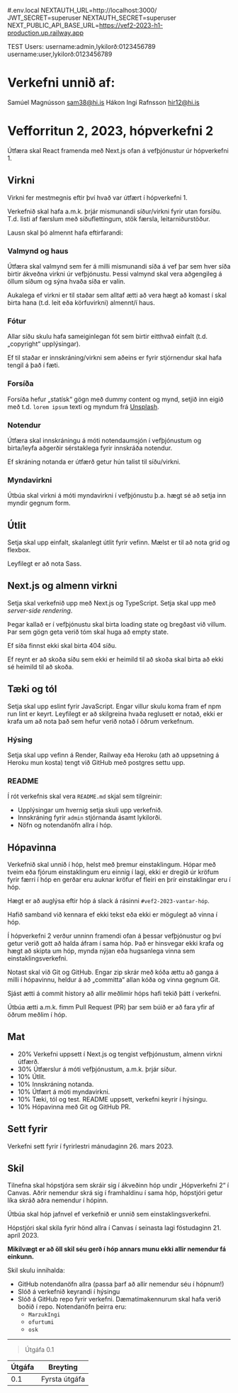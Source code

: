 #.env.local
NEXTAUTH_URL=http://localhost:3000/
JWT_SECRET=superuser
NEXTAUTH_SECRET=superuser
NEXT_PUBLIC_API_BASE_URL=https://vef2-2023-h1-production.up.railway.app

TEST Users:
username:admin,lykilorð:0123456789
username:user,lykilorð:0123456789

# Verkefni unnið af:
Samúel Magnússon sam38@hi.is
Hákon Ingi Rafnsson hir12@hi.is
# Vefforritun 2, 2023, hópverkefni 2

Útfæra skal React framenda með Next.js ofan á vefþjónustur úr hópverkefni 1.

## Virkni

Virkni fer mestmegnis eftir því hvað var útfært í hópverkefni 1.

Verkefnið skal hafa a.m.k. þrjár mismunandi síður/virkni fyrir utan forsíðu. T.d. listi af færslum með síðuflettingum, stök færsla, leitarniðurstöður.

Lausn skal þó almennt hafa eftirfarandi:

### Valmynd og haus

Útfæra skal valmynd sem fer á milli mismunandi síða á vef þar sem hver síða birtir ákveðna virkni úr vefþjónustu. Þessi valmynd skal vera aðgengileg á öllum síðum og sýna hvaða síða er valin.

Aukalega ef virkni er til staðar sem alltaf ætti að vera hægt að komast í skal birta hana (t.d. leit eða körfuvirkni) almennt/í haus.

### Fótur

Allar síðu skulu hafa sameiginlegan fót sem birtir eitthvað einfalt (t.d. „copyright“ upplýsingar).

Ef til staðar er innskráning/virkni sem aðeins er fyrir stjórnendur skal hafa tengil á það í fæti.

### Forsíða

Forsíða hefur „statísk“ gögn með dummy content og mynd, setjið inn eigið með t.d. `lorem ipsum` texti og myndum frá [Unsplash](unsplash.com/).

### Notendur

Útfæra skal innskráningu á móti notendaumsjón í vefþjónustum og birta/leyfa aðgerðir sérstaklega fyrir innskráða notendur.

Ef skráning notanda er útfærð getur hún talist til síðu/virkni.

### Myndavirkni

Útbúa skal virkni á móti myndavirkni í vefþjónustu þ.a. hægt sé að setja inn myndir gegnum form.

## Útlit

Setja skal upp einfalt, skalanlegt útlit fyrir vefinn. Mælst er til að nota grid og flexbox.

Leyfilegt er að nota Sass.

## Next.js og almenn virkni

Setja skal verkefnið upp með Next.js og TypeScript. Setja skal upp með _server-side rendering_.

Þegar kallað er í vefþjónustu skal birta loading state og bregðast við villum. Þar sem gögn geta verið tóm skal huga að empty state.

Ef síða finnst ekki skal birta 404 síðu.

Ef reynt er að skoða síðu sem ekki er heimild til að skoða skal birta að ekki sé heimild til að skoða.

## Tæki og tól

Setja skal upp eslint fyrir JavaScript. Engar villur skulu koma fram ef npm run lint er keyrt. Leyfilegt er að skilgreina hvaða reglusett er notað, ekki er krafa um að nota það sem hefur verið notað í öðrum verkefnum.

### Hýsing

Setja skal upp vefinn á Render, Railway eða Heroku (ath að uppsetning á Heroku mun kosta) tengt við GitHub með postgres settu upp.

### README

Í rót verkefnis skal vera `README.md` skjal sem tilgreinir:

- Upplýsingar um hvernig setja skuli upp verkefnið.
- Innskráning fyrir `admin` stjórnanda ásamt lykilorði.
- Nöfn og notendanöfn allra í hóp.

## Hópavinna

Verkefnið skal unnið í hóp, helst með þremur einstaklingum. Hópar með tveim eða fjórum einstaklingum eru einnig í lagi, ekki er dregið úr kröfum fyrir færri í hóp en gerðar eru auknar kröfur ef fleiri en þrír einstaklingar eru í hóp.

Hægt er að auglýsa eftir hóp á slack á rásinni `#vef2-2023-vantar-hóp`.

Hafið samband við kennara ef ekki tekst eða ekki er mögulegt að vinna í hóp.

Í hópverkefni 2 verður unninn framendi ofan á þessar vefþjónustur og því getur verið gott að halda áfram í sama hóp. Það er hinsvegar ekki krafa og hægt að skipta um hóp, mynda nýjan eða hugsanlega vinna sem einstaklingsverkefni.

Notast skal við Git og GitHub. Engar zip skrár með kóða ættu að ganga á milli í hópavinnu, heldur á að „committa“ allan kóða og vinna gegnum Git.

Sjást ætti á commit history að allir meðlimir hóps hafi tekið þátt í verkefni.

Útbúa ætti a.m.k. fimm Pull Request (PR) þar sem búið er að fara yfir af öðrum meðlim í hóp.

## Mat

- 20% Verkefni uppsett í Next.js og tengist vefþjónustum, almenn virkni útfærð.
- 30% Útfærslur á móti vefþjónustum, a.m.k. þrjár síður.
- 10% Útlit.
- 10% Innskráning notanda.
- 10% Útfært á móti myndavirkni.
- 10% Tæki, tól og test. README uppsett, verkefni keyrir í hýsingu.
- 10% Hópavinna með Git og GitHub PR.

## Sett fyrir

Verkefni sett fyrir í fyrirlestri mánudaginn 26. mars 2023.

## Skil

Tilnefna skal hópstjóra sem skráir sig í ákveðinn hóp undir „Hópverkefni 2“ í Canvas. Aðrir nemendur skrá sig í framhaldinu í sama hóp, hópstjóri getur líka skráð aðra nemendur í hópinn.

Útbúa skal hóp jafnvel ef verkefnið er unnið sem einstaklingsverkefni.

Hópstjóri skal skila fyrir hönd allra í Canvas í seinasta lagi föstudaginn 21. apríl 2023.

**Mikilvægt er að öll skil séu gerð í hóp annars munu ekki allir nemendur fá einkunn.**

Skil skulu innihalda:

- GitHub notendanöfn allra (passa þarf að allir nemendur séu í hópnum!)
- Slóð á verkefnið keyrandi í hýsingu
- Slóð á GitHub repo fyrir verkefni. Dæmatímakennurum skal hafa verið boðið í repo. Notendanöfn þeirra eru:
  - `MarzukIngi`
  - `ofurtumi`
  - `osk`

---

> Útgáfa 0.1

| Útgáfa | Breyting      |
| ------ | ------------- |
| 0.1    | Fyrsta útgáfa |

